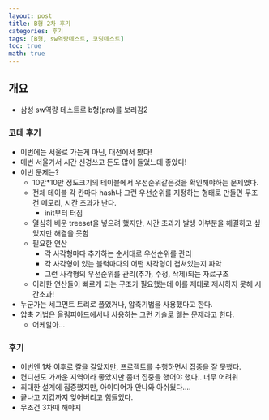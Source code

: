 ```yaml
---
layout: post
title: B형 2차 후기
categories: 후기
tags: [B형, sw역량테스트, 코딩테스트]
toc: true
math: true
---
```


## 개요

- 삼성 sw역량 테스트로 b형(pro)를 보러감2

### 코테 후기

- 이번에는 서울로 가는게 아닌, 대전에서 봤다!
- 매번 서울가서 시간 신경쓰고 돈도 많이 들었느데 좋았다!
- 이번 문제는?
  - 10만\*10만 정도크기의 테이블에서 우선순위같은것을 확인해야하는 문제였다.
  - 전체 테이블 각 칸마다 hash나 그런 우선순위를 지정하는 형태로 만들면 무조건 메모리, 시간 초과가 난다.
    - init부터 터짐
  - 열심히 배운 treeset을 넣으려 했지만, 시간 초과가 발생 이부분을 해결하고 싶었지만 해결을 못함
  - 필요한 연산
    - 각 사각형마다 추가하는 순서대로 우선순위를 관리
    - 각 사각형이 있는 블럭마다의 어떤 사각형이 겹쳐있는지 파악
    - 그런 사각형의 우선순위를 관리(추가, 수정, 삭제)되는 자료구조
  - 이러한 연산들이 빠르게 되는 구조가 필요했는데 이를 제대로 제시하지 못해 시간초과!
- 누군가는 세그먼트 트리로 풀었거나, 압축기법을 사용했다고 한다.
- 압축 기법은 올림피아드에서나 사용하는 그런 기술로 웰논 문제라고 한다.
  - 어케알아...

### 후기

- 이번엔 1차 이후로 칼을 갈았지만, 프로젝트를 수행하면서 집중을 잘 못했다.
- 컨디션도 가까운 지역이라 좋았지만 좀더 집중을 했어야 했다.. 너무 어려워
- 최대한 설계에 집중했지만, 아이디어가 안나와 아쉬웠다....
- 끝나고 지갑까지 잊어버리고 힘들었다.
- 무조건 3차때 해야지
